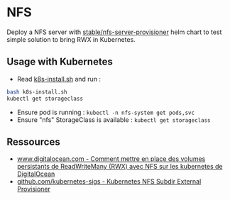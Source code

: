 # NFS

Deploy a NFS server with [stable/nfs-server-provisioner](https://github.com/helm/charts/tree/master/stable/nfs-server-provisioner#readme) helm chart to test simple solution to bring RWX in Kubernetes.

## Usage with Kubernetes

* Read [k8s-install.sh](k8s-install.sh) and run :

```bash
bash k8s-install.sh
kubectl get storageclass
```

* Ensure pod is running : `kubectl -n nfs-system get pods,svc`
* Ensure "nfs" StorageClass is available : `kubectl get storageclass`

## Ressources

* [www.digitalocean.com - Comment mettre en place des volumes persistants de ReadWriteMany (RWX) avec NFS sur les kubernetes de DigitalOcean](https://www.digitalocean.com/community/tutorials/how-to-set-up-readwritemany-rwx-persistent-volumes-with-nfs-on-digitalocean-kubernetes-fr)
* [github.com/kubernetes-sigs - Kubernetes NFS Subdir External Provisioner](https://github.com/kubernetes-sigs/nfs-subdir-external-provisioner#kubernetes-nfs-subdir-external-provisioner)
